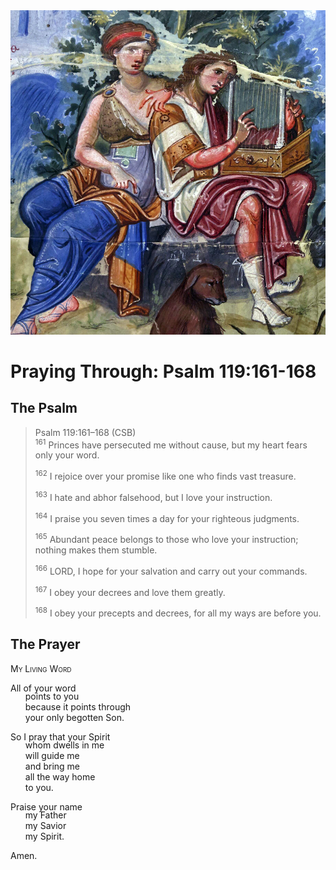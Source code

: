 <img class="intro-right" src="../images/art-paris-psalter.jpg">

<style>
  li {list-style-type: none;}
  p + ul {
    margin-top: -18px;
}
</style>

# Praying Through: Psalm 119:161-168

## The Psalm

>Psalm 119:161–168 (CSB)  
><sup>161</sup> Princes have persecuted me without cause, but my heart fears only your word. 
>
><sup>162</sup> I rejoice over your promise like one who finds vast treasure. 
>
><sup>163</sup> I hate and abhor falsehood, but I love your instruction. 
>
><sup>164</sup> I praise you seven times a day for your righteous judgments. 
>
><sup>165</sup> Abundant peace belongs to those who love your instruction; nothing makes them stumble. 
>
><sup>166</sup> LORD, I hope for your salvation and carry out your commands. 
>
><sup>167</sup> I obey your decrees and love them greatly. 
>
><sup>168</sup> I obey your precepts and decrees, for all my ways are before you.

## The Prayer

<div style="font-variant: small-caps;">
My Living Word
</div>

All of your word
* points to you
* because it points through
* your only begotten Son.

So I pray that your Spirit
* whom dwells in me
* will guide me
* and bring me 
* all the way home
* to you.

Praise your name
* my Father
* my Savior
* my Spirit.

Amen.
